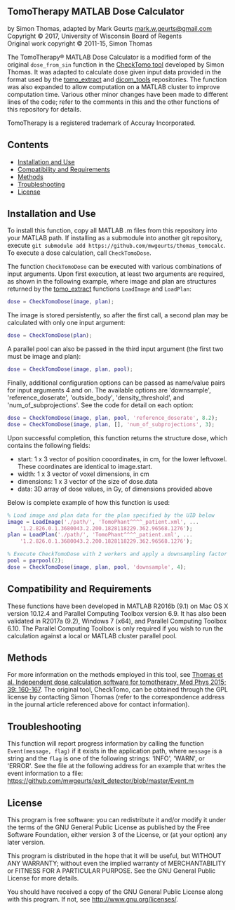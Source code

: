## TomoTherapy MATLAB Dose Calculator

by Simon Thomas, adapted by Mark Geurts <mark.w.geurts@gmail.com>
<br>Copyright &copy; 2017, University of Wisconsin Board of Regents
<br>Original work copyright &copy; 2011-15, Simon Thomas 

The TomoTherapy&reg; MATLAB Dose Calculator is a modified form of the original `dose_from_sin` function in the [CheckTomo tool](http://onlinelibrary.wiley.com/doi/10.1118/1.3668061/full) developed by Simon Thomas. It was adapted to calculate dose given input data provided in the format used by the [tomo_extract](https://github.com/mwgeurts/tomo_extract) and [dicom_tools](https://github.com/mwgeurts/dicom_tools) repositories. The function was also expanded to allow computation on a MATLAB cluster to improve computation time. Various other minor changes have been made to different lines of the code; refer to the comments in this and the other functions of this repository for details.

TomoTherapy is a registered trademark of Accuray Incorporated.

## Contents

* [Installation and Use](README.md#installation-and-use)
* [Compatibility and Requirements](README.md#compatibility-and-requirements)
* [Methods](README.md#methods)
* [Troubleshooting](README.md#troubleshooting)
* [License](README.md#license) 

## Installation and Use

To install this function, copy all MATLAB .m files from this repository into your MATLAB path. If installing as a submodule into another git repository, execute `git submodule add https://github.com/mwgeurts/thomas_tomocalc`. To execute a dose calculation, call `CheckTomoDose`.

The function `CheckTomoDose` can be executed with various combinations of input arguments. Upon first execution, at least two arguments are required, as shown in the following example, where image and plan are structures returned by the [tomo_extract](https://github.com/mwgeurts/tomo_extract) functions `LoadImage` and `LoadPlan`:

```matlab
dose = CheckTomoDose(image, plan);
```

The image is stored persistently, so after the first call, a second plan may be calculated with only one input argument:

```matlab
dose = CheckTomoDose(plan);
```

A parallel pool can also be passed in the third input argument (the first two must be image and plan):

```matlab
dose = CheckTomoDose(image, plan, pool);
```

Finally, additional configuration options can be passed as name/value pairs for input arguments 4 and on. The available options are 'downsample', 'reference_doserate', 'outside_body', 'density_threshold', and 'num_of_subprojections'. See the code for detail on each option:

```matlab
dose = CheckTomoDose(image, plan, pool, 'reference_doserate', 8.2);
dose = CheckTomoDose(image, plan, [], 'num_of_subprojections', 3);
```

Upon successful completion, this function returns the structure dose, which contains the following fields:

* start: 1 x 3 vector of position cooordinates, in cm, for the lower leftvoxel. These coordinates are identical to image.start.
* width: 1 x 3 vector of voxel dimensions, in cm
* dimensions: 1 x 3 vector of the size of dose.data
* data: 3D array of dose values, in Gy, of dimensions provided above
  
Below is complete example of how this function is used:

```matlab
% Load image and plan data for the plan specified by the UID below
image = LoadImage('./path/', 'TomoPhant^^^^_patient.xml', ...
    '1.2.826.0.1.3680043.2.200.1828118229.362.96568.1276');
plan = LoadPlan('./path/', 'TomoPhant^^^^_patient.xml', ...
    '1.2.826.0.1.3680043.2.200.1828118229.362.96568.1276');

% Execute CheckTomoDose with 2 workers and apply a downsampling factor 
pool = parpool(2);
dose = CheckTomoDose(image, plan, pool, 'downsample', 4);
```

## Compatibility and Requirements

These functions have been developed in MATLAB R2016b (9.1) on Mac OS X version 10.12.4 and Parallel Computing Toolbox version 6.9. It has also been validated in R2017a (9.2), Windows 7 (x64), and Parallel Computing Toolbox 6.10. The Parallel Computing Toolbox is only required if you wish to run the calculation against a local or MATLAB cluster parallel pool.

## Methods

For more information on the methods employed in this tool, see [Thomas et al. Independent dose calculation software for tomotherapy, Med Phys 2015; 39: 160-167](http://onlinelibrary.wiley.com/doi/10.1118/1.3668061/full). The original tool, CheckTomo, can be obtained through the GPL license by contacting Simon Thomas (refer to the correspondence address in the journal article referenced above for contact information).

## Troubleshooting

This function will report progress information by calling the function `Event(message, flag)` if it exists in the application path, where `message` is a string and the `flag` is one of the following strings: 'INFO', 'WARN', or 'ERROR'. See the file at the following address for an example that writes the event information to a file: https://github.com/mwgeurts/exit_detector/blob/master/Event.m

## License

This program is free software: you can redistribute it and/or modify it under the terms of the GNU General Public License as published by the Free Software Foundation, either version 3 of the License, or (at your option) any later version.

This program is distributed in the hope that it will be useful, but WITHOUT ANY WARRANTY; without even the implied warranty of MERCHANTABILITY or FITNESS FOR A PARTICULAR PURPOSE. See the GNU General Public License for more details.

You should have received a copy of the GNU General Public License along with this program. If not, see http://www.gnu.org/licenses/.
